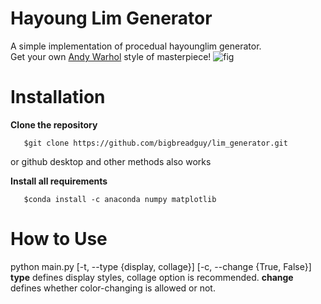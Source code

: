 # Hayoung Lim Generator
 A simple implementation of procedual hayounglim generator. </br>
 Get your own [Andy Warhol](https://en.wikipedia.org/wiki/Andy_Warhol) style of masterpiece!
 ![fig](https://user-images.githubusercontent.com/50568142/93615296-2ece9c80-fa0e-11ea-9a4d-e957e5a89d55.png)

# Installation
 **Clone the repository**
 ```
    $git clone https://github.com/bigbreadguy/lim_generator.git
 ```
 or github desktop and other methods also works

 **Install all requirements**
 ```
    $conda install -c anaconda numpy matplotlib
 ```

# How to Use
 python main.py [-t, --type {display, collage}] [-c, --change {True, False}]
 **type** defines display styles, collage option is recommended.
 **change** defines whether color-changing is allowed or not.
 
 
